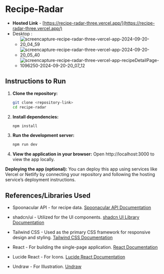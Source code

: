 # Recipe-Radar

- **Hosted Link** - [https://recipe-radar-three.vercel.app/](https://recipe-radar-three.vercel.app/)
- Desktop :
   - ![screencapture-recipe-radar-three-vercel-app-2024-09-20-20_04_59](https://github.com/user-attachments/assets/60782ea6-fc86-451b-ab21-a507f02aa5f9)
   - ![screencapture-recipe-radar-three-vercel-app-2024-09-20-20_05_40](https://github.com/user-attachments/assets/21b7dc8c-7c5f-44bf-aa4e-6ace99bafc23) 
   - ![screencapture-recipe-radar-three-vercel-app-recipeDetailPage-1096250-2024-09-20-20_07_12](https://github.com/user-attachments/assets/b37ae529-f1f3-400b-936a-d3a10f797e66)


## Instructions to Run

1. **Clone the repository:**

   ```bash
   git clone <repository-link>
   cd recipe-radar

   ```

2. **Install dependencies:**

   ```bash
   npm install

   ```

3. **Run the development server:**

   ```bash
   npm run dev

   ```

4. **View the application in your browser:**
   Open http://localhost:3000 to view the app locally.

**Deploying the app (optional):**
You can deploy this app using services like Vercel or Netlify by connecting your repository and following the hosting service’s deployment instructions.

## References/Libraries Used

- Spoonacular API - for recipe data.
  [Spoonacular API Documentation](https://spoonacular.com/food-api/docs)

- shadcn/ui - Utilized for the UI components.
  [shadcn UI Library Documentation](https://ui.shadcn.com/docs)

- Tailwind CSS - Used as the primary CSS framework for responsive design and styling.
  [Tailwind CSS Documentation](https://v2.tailwindcss.com/docs)

- React - For building the single-page application.
  [React Documentation](https://react.dev/learn/installation)

- Lucide React - For Icons.
  [Lucide React Documentation](https://lucide.dev/guide/)

- Undraw - For Illustration.
  [Undraw](https://undraw.co)
